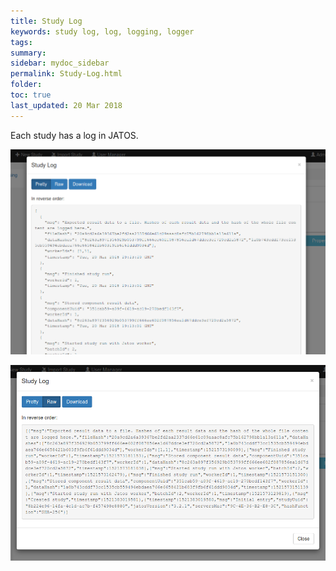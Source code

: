 ```yaml
---
title: Study Log
keywords: study log, log, logging, logger
tags:
summary:
sidebar: mydoc_sidebar
permalink: Study-Log.html
folder:
toc: true
last_updated: 20 Mar 2018
---
```


Each study has a log in JATOS. 

![Study Log pretty](images/study_log_pretty.png)

![Study Log raw](images/study_log_raw.png)

